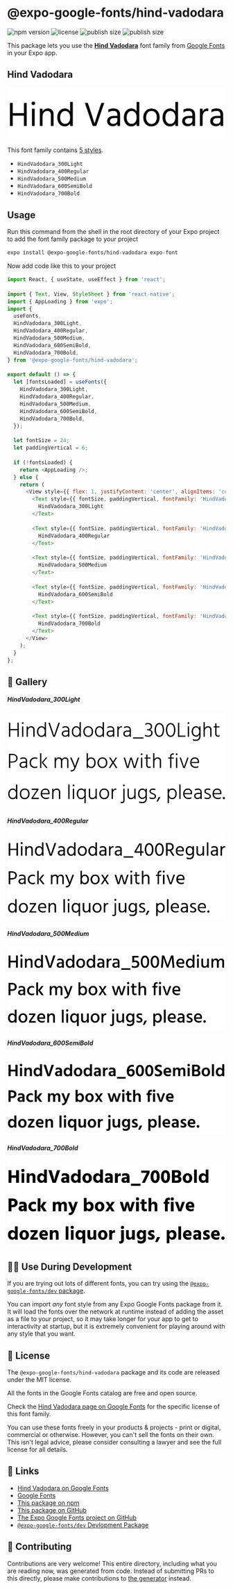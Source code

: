# @expo-google-fonts/hind-vadodara

![npm version](https://flat.badgen.net/npm/v/@expo-google-fonts/hind-vadodara)
![license](https://flat.badgen.net/github/license/expo/google-fonts)
![publish size](https://flat.badgen.net/packagephobia/install/@expo-google-fonts/hind-vadodara)
![publish size](https://flat.badgen.net/packagephobia/publish/@expo-google-fonts/hind-vadodara)

This package lets you use the [**Hind Vadodara**](https://fonts.google.com/specimen/Hind+Vadodara) font family from [Google Fonts](https://fonts.google.com/) in your Expo app.

## Hind Vadodara

![Hind Vadodara](./font-family.png)

This font family contains [5 styles](#-gallery).

- `HindVadodara_300Light`
- `HindVadodara_400Regular`
- `HindVadodara_500Medium`
- `HindVadodara_600SemiBold`
- `HindVadodara_700Bold`

## Usage

Run this command from the shell in the root directory of your Expo project to add the font family package to your project
```sh
expo install @expo-google-fonts/hind-vadodara expo-font
```

Now add code like this to your project
```js
import React, { useState, useEffect } from 'react';

import { Text, View, StyleSheet } from 'react-native';
import { AppLoading } from 'expo';
import {
  useFonts,
  HindVadodara_300Light,
  HindVadodara_400Regular,
  HindVadodara_500Medium,
  HindVadodara_600SemiBold,
  HindVadodara_700Bold,
} from '@expo-google-fonts/hind-vadodara';

export default () => {
  let [fontsLoaded] = useFonts({
    HindVadodara_300Light,
    HindVadodara_400Regular,
    HindVadodara_500Medium,
    HindVadodara_600SemiBold,
    HindVadodara_700Bold,
  });

  let fontSize = 24;
  let paddingVertical = 6;

  if (!fontsLoaded) {
    return <AppLoading />;
  } else {
    return (
      <View style={{ flex: 1, justifyContent: 'center', alignItems: 'center' }}>
        <Text style={{ fontSize, paddingVertical, fontFamily: 'HindVadodara_300Light' }}>
          HindVadodara_300Light
        </Text>

        <Text style={{ fontSize, paddingVertical, fontFamily: 'HindVadodara_400Regular' }}>
          HindVadodara_400Regular
        </Text>

        <Text style={{ fontSize, paddingVertical, fontFamily: 'HindVadodara_500Medium' }}>
          HindVadodara_500Medium
        </Text>

        <Text style={{ fontSize, paddingVertical, fontFamily: 'HindVadodara_600SemiBold' }}>
          HindVadodara_600SemiBold
        </Text>

        <Text style={{ fontSize, paddingVertical, fontFamily: 'HindVadodara_700Bold' }}>
          HindVadodara_700Bold
        </Text>
      </View>
    );
  }
};

```

## 🔡 Gallery

##### HindVadodara_300Light
![HindVadodara_300Light](./HindVadodara_300Light.ttf.png)

##### HindVadodara_400Regular
![HindVadodara_400Regular](./HindVadodara_400Regular.ttf.png)

##### HindVadodara_500Medium
![HindVadodara_500Medium](./HindVadodara_500Medium.ttf.png)

##### HindVadodara_600SemiBold
![HindVadodara_600SemiBold](./HindVadodara_600SemiBold.ttf.png)

##### HindVadodara_700Bold
![HindVadodara_700Bold](./HindVadodara_700Bold.ttf.png)


## 👩‍💻 Use During Development

If you are trying out lots of different fonts, you can try using the [`@expo-google-fonts/dev` package](https://github.com/expo/google-fonts/tree/master/font-packages/dev#readme).

You can import *any* font style from any Expo Google Fonts package from it. It will load the fonts
over the network at runtime instead of adding the asset as a file to your project, so it may take longer
for your app to get to interactivity at startup, but it is extremely convenient
for playing around with any style that you want.

## 📖 License

The `@expo-google-fonts/hind-vadodara` package and its code are released under the MIT license.

All the fonts in the Google Fonts catalog are free and open source.

Check the [Hind Vadodara page on Google Fonts](https://fonts.google.com/specimen/Hind+Vadodara) for the specific license of this font family.

You can use these fonts freely in your products & projects - print or digital, commercial or otherwise. However, you can't sell the fonts on their own. This isn't legal advice, please consider consulting a lawyer and see the full license for all details.

## 🔗 Links

- [Hind Vadodara on Google Fonts](https://fonts.google.com/specimen/Hind+Vadodara)
- [Google Fonts](https://fonts.google.com/)
- [This package on npm](https://www.npmjs.com/package/@expo-google-fonts/hind-vadodara)
- [This package on GitHub](https://github.com/expo/google-fonts/tree/master/font-packages/hind-vadodara)
- [The Expo Google Fonts project on GitHub](https://github.com/expo/google-fonts)
- [`@expo-google-fonts/dev` Devlopment Package](https://github.com/expo/google-fonts/tree/master/font-packages/dev)

## 🤝 Contributing

Contributions are very welcome! This entire directory, including what you are reading now, was generated from code. Instead of submitting PRs to this directly, please make contributions to [the generator](https://github.com/expo/google-fonts/tree/master/packages/generator) instead.
